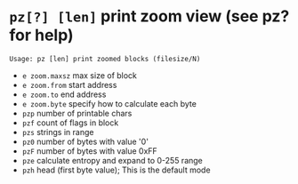 <!-- TITLE: pz -->

#  `pz[?] [len]` print zoom view (see pz? for help)


```text
Usage: pz [len] print zoomed blocks (filesize/N)
```


- `e zoom.maxsz` max size of block
- `e zoom.from` start address
- `e zoom.to` end address
- `e zoom.byte` specify how to calculate each byte
- `pzp` number of printable chars
- `pzf` count of flags in block
- `pzs` strings in range
- `pz0` number of bytes with value '0'
- `pzF` number of bytes with value 0xFF
- `pze` calculate entropy and expand to 0-255 range
- `pzh` head (first byte value); This is the default mode

<p hidden>pzp pzf pzs pz0 pzF pze pzh</p>